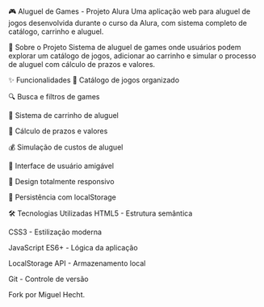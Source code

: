 🎮 Aluguel de Games - Projeto Alura
Uma aplicação web para aluguel de jogos desenvolvida durante o curso da Alura, com sistema completo de catálogo, carrinho e aluguel.

🎯 Sobre o Projeto
Sistema de aluguel de games onde usuários podem explorar um catálogo de jogos, adicionar ao carrinho e simular o processo de aluguel com cálculo de prazos e valores.

✨ Funcionalidades
🎲 Catálogo de jogos organizado

🔍 Busca e filtros de games

🛒 Sistema de carrinho de aluguel

📅 Cálculo de prazos e valores

💰 Simulação de custos de aluguel

👤 Interface de usuário amigável

📱 Design totalmente responsivo

💾 Persistência com localStorage

🛠️ Tecnologias Utilizadas
HTML5 - Estrutura semântica

CSS3 - Estilização moderna

JavaScript ES6+ - Lógica da aplicação

LocalStorage API - Armazenamento local

Git - Controle de versão

Fork por Miguel Hecht.